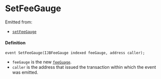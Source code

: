 # SetFeeGauge

Emitted from:

* [`setFeeGauge`](/docs/v4/deprecated/v3/deprecated/or-payment-terminals/or-abstract/jbpayoutredemptionpaymentterminal/write/setfeegauge.md)

#### Definition

```
event SetFeeGauge(IJBFeeGauge indexed feeGauge, address caller);
```

* `feeGauge` is the new [`feeGuage`](/docs/v4/deprecated/v3/api/interfaces/ijbfeegauge.md).
* `caller` is the address that issued the transaction within which the event was emitted.
